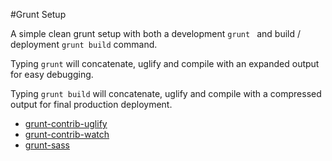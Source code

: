 #Grunt Setup

A simple clean grunt setup with both a development ```grunt ``` and build / deployment ``` grunt build ``` command.

Typing ``` grunt ``` will concatenate, uglify and compile with an expanded output for easy debugging.

Typing ``` grunt build ``` will concatenate, uglify and compile with a compressed output for final production deployment.

* [grunt-contrib-uglify]
* [grunt-contrib-watch]
* [grunt-sass]


[grunt-contrib-uglify]: <https://www.npmjs.com/package/grunt-contrib-uglify>

[grunt-contrib-watch]: <https://www.npmjs.com/package/grunt-contrib-watch>

[grunt-sass]: <https://www.npmjs.com/package/grunt-sass>